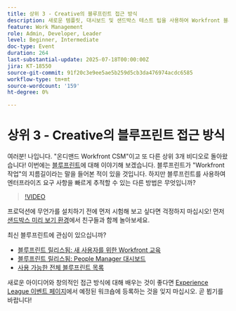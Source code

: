```yaml
---
title: 상위 3 - Creative의 블루프린트 접근 방식
description: 새로운 템플릿, 대시보드 및 샌드박스 테스트 팁을 사용하여 Workfront 블루프린트가 빠른 경로 설정을 인쇄하는 방법을 알아봅니다.
feature: Work Management
role: Admin, Developer, Leader
level: Beginner, Intermediate
doc-type: Event
duration: 264
last-substantial-update: 2025-07-18T00:00:00Z
jira: KT-18550
source-git-commit: 91f20c3e9ee5ae5b259d5cb3da476974acdc6585
workflow-type: tm+mt
source-wordcount: '159'
ht-degree: 0%

---
```



# 상위 3 - Creative의 블루프린트 접근 방식

여러분! 나입니다. &quot;온디맨드 Workfront CSM&quot;이고 또 다른 상위 3개 비디오로 돌아왔습니다!  이번에는 [블루프린트](https://experienceleague.adobe.com/en/docs/workfront/using/administration-and-setup/blueprints/blueprints-overview)에 대해 이야기해 보겠습니다. 블루프린트가 &quot;Workfront 작업&quot;의 지름길이라는 말을 들어본 적이 있을 것입니다. 하지만 블루프린트를 사용하여 엔터프라이즈 요구 사항을 빠르게 추적할 수 있는 다른 방법은 무엇입니까?

>[!VIDEO](https://video.tv.adobe.com/v/3465271/?learn=on&enablevpops)

프로덕션에 무언가를 설치하기 전에 먼저 시험해 보고 싶다면 걱정하지 마십시오!  먼저 [샌드박스 미리 보기 환경](https://experienceleague.adobe.com/en/docs/workfront/using/administration-and-setup/set-up-wf/testing-environments/wf-preview-sandbox-environment)에서 친구들과 함께 놀아보세요.

최신 블루프린트에 관심이 있으십니까?

* [블루프린트 릴리스됨: 새 사용자를 위한 Workfront 교육](https://experienceleaguecommunities.adobe.com/t5/workfront-blogs/blueprint-released-workfront-training-for-new-users/ba-p/739734)
* [블루프린트 릴리스됨: People Manager 대시보드](https://experienceleaguecommunities.adobe.com/t5/workfront-discussions/blueprint-released-people-manager-dashboard/m-p/687545#M3247)
* [사용 가능한 전체 블루프린트 목록](https://experienceleague.adobe.com/en/docs/workfront/using/administration-and-setup/blueprints/list-of-available-blueprints)

새로운 아이디어와 창의적인 접근 방식에 대해 배우는 것이 좋다면 [Experience League 이벤트 페이지](https://experienceleague.adobe.com/en/events?filters=Workfront)에서 예정된 워크숍에 등록하는 것을 잊지 마십시오. 곧 뵙기를 바랍니다!
